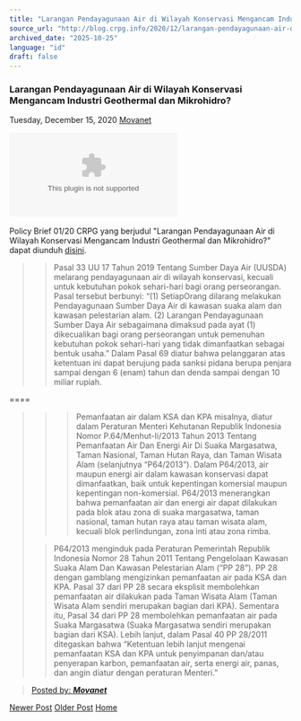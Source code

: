 ```yaml
---
title: "Larangan Pendayagunaan Air di Wilayah Konservasi Mengancam Industri Geothermal dan Mikrohidro? | Center for Regulation, Policy and Governance (CRPG)"
source_url: "http://blog.crpg.info/2020/12/larangan-pendayagunaan-air-di-wilayah.html"
archived_date: "2025-10-25"
language: "id"
draft: false
---
```


###  Larangan Pendayagunaan Air di Wilayah Konservasi Mengancam Industri Geothermal dan Mikrohidro? 

Tuesday, December 15, 2020  [ Movanet ](https://www.blogger.com/profile/10356608562678830076 "author profile")

[![](/assets/asset_00016_.bin)](https://blogger.googleusercontent.com/img/b/R29vZ2xl/AVvXsEj6SuUaEAEPqt9JVrzQqGVlZGmPRDnfk7UeMvA3xAVidUphjAqFBiAsfO8QpajlQLG4IxvmRpJtrAsTHvV0oirBH2pq6ediWmuzlYJsDC5VXHUdBSC_H46I534vaOX5S5lJrJiKgHn2bDE/)

  
  


  


  


Policy Brief 01/20 CRPG yang berjudul "Larangan Pendayagunaan Air di Wilayah Konservasi Mengancam Industri Geothermal dan Mikrohidro?" dapat diunduh [disini](/assets/pdfs/asset_00017_Policy_Brief_01_2020_IND.pdf).

> > Pasal 33 UU 17 Tahun 2019 Tentang Sumber Daya Air (UUSDA) melarang pendayagunaan air di wilayah konservasi, kecuali untuk kebutuhan pokok sehari-hari bagi orang perseorangan. Pasal tersebut berbunyi: “(1) SetiapOrang dilarang melakukan Pendayagunaan Sumber Daya Air di kawasan suaka alam dan kawasan pelestarian alam. (2) Larangan Pendayagunaan Sumber Daya Air sebagaimana dimaksud pada ayat (1) dikecualikan bagi orang perseorangan untuk pemenuhan kebutuhan pokok sehari-hari yang tidak dimanfaatkan sebagai bentuk usaha.” Dalam Pasal 69 diatur bahwa pelanggaran atas ketentuan ini dapat berujung pada sanksi pidana berupa penjara sampai dengan 6 (enam) tahun dan denda sampai dengan 10 miliar rupiah. 

  


==== 

> > > Pemanfaatan air dalam KSA dan KPA misalnya, diatur dalam Peraturan Menteri Kehutanan Republik Indonesia Nomor P.64/Menhut-Ii/2013 Tahun 2013 Tentang Pemanfaatan Air Dan Energi Air Di Suaka Margasatwa, Taman Nasional, Taman Hutan Raya, dan Taman Wisata Alam (selanjutnya “P64/2013”). Dalam P64/2013, air maupun energi air dalam kawasan konservasi dapat dimanfaatkan, baik untuk kepentingan komersial maupun kepentingan non-komersial. P64/2013 menerangkan bahwa pemanfaatan air dan energi air dapat dilakukan pada blok atau zona di suaka margasatwa, taman nasional, taman hutan raya atau taman wisata alam, kecuali blok perlindungan, zona inti atau zona rimba. 
>
>> P64/2013 menginduk pada Peraturan Pemerintah Republik Indonesia Nomor 28 Tahun 2011 Tentang Pengelolaan Kawasan Suaka Alam Dan Kawasan Pelestarian Alam (“PP 28”). PP 28 dengan gamblang mengizinkan pemanfaatan air pada KSA dan KPA. Pasal 37 dari PP 28 secara eksplisit membolehkan pemanfaatan air dilakukan pada Taman Wisata Alam (Taman Wisata Alam sendiri merupakan bagian dari KPA). Sementara itu, Pasal 34 dari PP 28 membolehkan pemanfaatan air pada Suaka Margasatwa (Suaka Margasatwa sendiri merupakan bagian dari KSA). Lebih lanjut, dalam Pasal 40 PP 28/2011 ditegaskan bahwa “Ketentuan lebih lanjut mengenai pemanfaatan KSA dan KPA untuk penyimpanan dan/atau penyerapan karbon, pemanfaatan air, serta energi air, panas, dan angin diatur dengan peraturan Menteri.” 

> [ Posted by: _**Movanet**_ ](https://www.blogger.com/profile/10356608562678830076 "author profile")

[ ](https://www.blogger.com/email-post/1800407982648215581/5057140404915709713 "Email Post") [ ](https://www.blogger.com/post-edit.g?blogID=1800407982648215581&postID=5057140404915709713&from=pencil "Edit Post")

[Newer Post](http://blog.crpg.info/2021/01/water-allocation-issues-under-law-172019.html "Newer Post") [Older Post](http://blog.crpg.info/2020/08/risk-based-approach-in-job-creation.html "Older Post") [Home](http://blog.crpg.info/)
